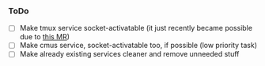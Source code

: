 ### ToDo
- [ ] Make tmux service socket-activatable (it just recently became possible due to [this MR](https://github.com/tmux/tmux/commit/fc7f1e7acb3539a43df46136e971f770515e0b0d))
- [ ] Make cmus service, socket-activatable too, if possible (low priority task)
- [ ] Make already existing services cleaner and remove unneeded stuff
